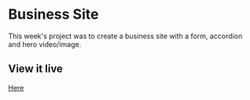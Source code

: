 # Business Site

This week's project was to create a business site with a form, accordion and hero video/image.

## View it live
[Here](https://djclover.netlify.app/)
